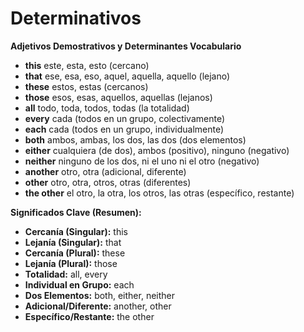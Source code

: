 # Determinativos

**Adjetivos Demostrativos y Determinantes    Vocabulario**

* **this**    este, esta, esto (cercano)
* **that**    ese, esa, eso, aquel, aquella, aquello (lejano)
* **these**    estos, estas (cercanos)
* **those**    esos, esas, aquellos, aquellas (lejanos)
* **all**    todo, toda, todos, todas (la totalidad)
* **every**    cada (todos en un grupo, colectivamente)
* **each**    cada (todos en un grupo, individualmente)
* **both**    ambos, ambas, los dos, las dos (dos elementos)
* **either**    cualquiera (de dos), ambos (positivo), ninguno (negativo)
* **neither**    ninguno de los dos, ni el uno ni el otro (negativo)
* **another**    otro, otra (adicional, diferente)
* **other**    otro, otra, otros, otras (diferentes)
* **the other**    el otro, la otra, los otros, las otras (específico, restante)

**Significados Clave (Resumen):**

* **Cercanía (Singular):** this
* **Lejanía (Singular):** that
* **Cercanía (Plural):** these
* **Lejanía (Plural):** those
* **Totalidad:** all, every
* **Individual en Grupo:** each
* **Dos Elementos:** both, either, neither
* **Adicional/Diferente:** another, other
* **Específico/Restante:** the other
